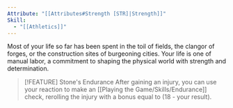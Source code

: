 ```yaml
---
Attribute: "[[Attributes#Strength [STR]|Strength]]"
Skill:
  - "[[Athletics]]"
---
```


Most of your life so far has been spent in the toil of fields, the clangor of forges, or the construction sites of burgeoning cities. Your life is one of manual labor, a commitment to shaping the physical world with strength and determination.

> [!FEATURE] Stone's Endurance
> After gaining an injury, you can use your reaction to make an [[Playing the Game/Skills/Endurance]]  check, rerolling the injury with a bonus equal to (18 - your result).
